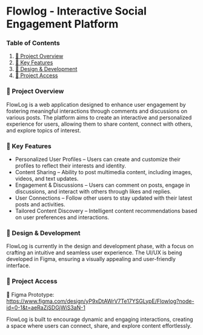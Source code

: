 # Flowlog - Interactive Social Engagement Platform

### Table of Contents
1. [📌 Project Overview](#-project-overview)
2. [🌟 Key Features](#-key-features)
3. [🎨 Design & Development](#-design--development)
4. [📂 Project Access](#-project-access)


### 📌 Project Overview
FlowLog is a web application designed to enhance user engagement by fostering meaningful interactions through comments and discussions on various posts. The platform aims to create an interactive and personalized experience for users, allowing them to share content, connect with others, and explore topics of interest.


### 🌟 Key Features
- Personalized User Profiles – Users can create and customize their profiles to reflect their interests and identity.
- Content Sharing – Ability to post multimedia content, including images, videos, and text updates.
- Engagement & Discussions – Users can comment on posts, engage in discussions, and interact with others through likes and replies.
- User Connections – Follow other users to stay updated with their latest posts and activities.
- Tailored Content Discovery – Intelligent content recommendations based on user preferences and interactions.


### 🎨 Design & Development
FlowLog is currently in the design and development phase, with a focus on crafting an intuitive and seamless user experience. The UI/UX is being developed in Figma, ensuring a visually appealing and user-friendly interface.


### 📂 Project Access
🔗 Figma Prototype: https://www.figma.com/design/yP9xDtAWrV7Te17YSGLypE/Flowlog?node-id=0-1&t=aeRaZjSDGjWiS3aN-1 

FlowLog is built to encourage dynamic and engaging interactions, creating a space where users can connect, share, and explore content effortlessly.


